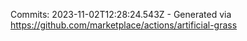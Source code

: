 Commits: 2023-11-02T12:28:24.543Z - Generated via https://github.com/marketplace/actions/artificial-grass
<br>
